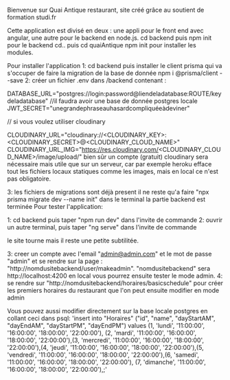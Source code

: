 Bienvenue sur Quai Antique restaurant, site créé grâce au soutient de formation studi.fr

Cette application est divisé en deux : une appli pour le front end avec angular, une autre pour le backend en node.js.
cd backend puis npm init pour le backend
cd.. puis cd quaiAntique npm init pour installer les modules.

Pour installer l'application
1: cd backend puis installer le client prisma qui va s'occuper de faire la migration de la base de donnée
npm i @prisma/client --save
2: créer un fichier .env dans /backend contenant :

DATABASE_URL="postgres://login:password@liendeladatabase:ROUTE/keydeladatabase" //il faudra avoir une base de donnée postgres locale
JWT_SECRET="unegrandephraseauhasardcompliquéeàdeviner"

// si vous voulez utiliser cloudinary

CLOUDINARY_URL="cloudinary://<CLOUDINARY_KEY>:<CLOUDINARY_SECRET>@<CLOUDINARY_CLOUD_NAME>"
CLOUDINARY_URL_IMG="https://res.cloudinary.com/<CLOUDINARY_CLOUD_NAME>/image/upload/"
bien sûr un compte (gratuit) cloudinary sera nécessaire mais utile que sur un serveur, car par exemple heroku efface tout les fichiers locaux statiques comme les images, mais en local ce n'est pas obligatoire.

3: les fichiers de migrations sont déjà present il ne reste qu'a faire "npx prisma migrate dev --name init" dans le terminal
la partie backend est terminée
Pour tester l'application:

1: cd backend puis taper "npm run dev" dans l'invite de commande
2: ouvrir un autre terminal, puis taper "ng serve" dans l'invite de commande

le site tourne mais il reste une petite subtilitée.

3: creer un compte avec l'email "admin@admin.com" et le mot de passe "admin" et se rendre sur la page : "http://nomdusitebackend/user/makeadmin". "nomdusitebackend" sera http://localhost:4200 en local
vous pourrez ensuite tester le mode admin.
4: se rendre sur "http://nomdusitebackend/horaires/basicschedule" pour créer les premiers horaires du restaurant que l'on peut ensuite modifier en mode admin

Vous pouvez aussi modifier directement sur la base locale postgres en collant ceci dans psql:
'insert into "Horaires" ("id", "name", "dayStartAM", "dayEndAM", "dayStartPM", "dayEndPM") values (1, 'lundi', '11:00:00', '16:00:00', '18:00:00', '22:00:00'), (2, 'mardi', '11:00:00', '16:00:00', '18:00:00', '22:00:00'),(3, 'mercredi', '11:00:00', '16:00:00', '18:00:00', '22:00:00'),(4, 'jeudi', '11:00:00', '16:00:00', '18:00:00', '22:00:00'),(5, 'vendredi', '11:00:00', '16:00:00', '18:00:00', '22:00:00'),(6, 'samedi', '11:00:00', '16:00:00', '18:00:00', '22:00:00'), (7, 'dimanche', '11:00:00', '16:00:00', '18:00:00', '22:00:00'),;'
